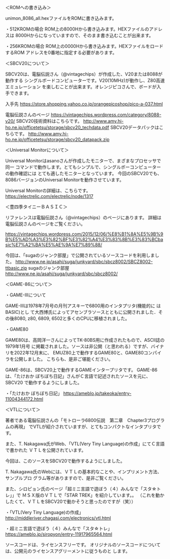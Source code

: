 ＜ROMへの書き込み＞

unimon_8086_all.hexファイルをROMに書き込みます。

・512KROMの場合
ROM上の8000Hから書き込みます。HEXファイルのアドレスは
8000Hからになっていますので、そのまま書き込むことが出来ます。

・256KROMの場合
ROM上の0000Hから書き込みます。HEXファイルをロードするROM
アドレスを0番地に指定する必要があります。


＜SBCV20について＞


SBCV20は、電脳伝説さん（@vintagechips）が作成した、V20または8088が動作する
シングルボードコンピューターです。V20(10MHz)が動作し、Z80高速エミュレーション
を楽しむことが出来ます。オレンジピコさんで、ボードが入手できます。

入手先
https://store.shopping.yahoo.co.jp/orangepicoshop/pico-a-037.html

電脳伝説さんのページ
https://vintagechips.wordpress.com/category/8088-v20/
SBCV20技術資料はこちらです。
http://www.amy.hi-ho.ne.jp/officetetsu/storage/sbcv20_techdata.pdf
SBCV20データパックはこちらです。
http://www.amy.hi-ho.ne.jp/officetetsu/storage/sbcv20_datapack.zip


＜Universal Monitorについて＞


Universal Monitorはasanoさんが作成したモニターで、まざまなプロセッサで同一
コマンドで動作します。とてもシンプルで、シングルボーコンピューターの動作確認には
とても適したモニターとなっています。
今回のSBCV20でも、8086バージョンのUniversal Monitorを動作させています。

Universal Monitorの詳細は、こちらです。
https://electrelic.com/electrelic/node/1317


＜豊四季タイニーＢＡＳＩＣ＞


リファレンスは電脳伝説さん（@vintagechips）のページにあります。
詳細は電脳伝説さんのページをご覧ください。

https://vintagechips.wordpress.com/2015/12/06/%E8%B1%8A%E5%9B%9B%E5%AD%A3%E3%82%BF%E3%82%A4%E3%83%8B%E3%83%BCbasic%E7%A2%BA%E5%AE%9A%E7%89%88/

今回は、「sugaのジャンク部屋」で公開されているソースコードを利用しました。
http://www.ne.jp/asahi/suga/junkyard/sbc/sbcz8002/SBCZ8002-ttbasic.zip
sugaのジャンク部屋
http://www.ne.jp/asahi/suga/junkyard/sbc/sbcz8002/


＜GAME-86について＞

・GAME-IIIについて


GAME-IIIは1978年7月号の月刊アスキーで6800用のインタプリタ(機能的に はBASIC)とし
て大西博氏によってアセンブラソースとともに公開されました．その後8080, z80, 6809,
 6502と多くのCPUに移植されました。


・GAME80


GAME80は、高岡洋一さんによってTK-80BS用に作成されたもので、ASCII誌の1979年1月号
に掲載されました。ソースは非公開（と思われる）ですが、バイナリを2022年12月末に、
EMUZ80上で動作するGAME80と、GAME80コンパイラを公開しました。
こちらも、是非ご堪能ください。


GAME-86は、SBCV20上で動作するGAMEインタープリタです。
GAME-86は、「たけおか ぼちぼち日記」さんがＣ言語で記述されたソースを元に、SBCV20
で動作するようにしました。

・「たけおか ぼちぼち日記」
https://ameblo.jp/takeoka/entry-11004344172.html


＜VTLについて＞

著者である電脳伝説さんの「モトローラ6800伝説　第二章　Chapter3プログラムの再現」
でVTLが紹介されていますが、とてもコンパクトなインタプリタです。

また、T. Nakagawa氏がWeb、「VTL(Very Tiny Language)の作成」にてＣ言語で書かれた
ＶＴＬを公開されています。

今回は、このソースをSBCV20で動作するようにしました。

T. Nakagawa氏のWebには、ＶＴＬの基本的なことや、インプリメント方法、サンプルプロ
グラム等がありますので、是非ご覧ください。

また、シロピョン氏のページ「超ミニ言語で遊ぼう（４）みんなで「スタ☆トレ」」で
ＭＳＸ版のＶＴＬで「STAR TREK」を紹介しています。。
（これを動かしたくて、ＶＴＬをSBCV20で動かそうと思ったのですが（笑））

・「VTL(Very Tiny Language)の作成」
http://middleriver.chagasi.com/electronics/vtl.html

・超ミニ言語で遊ぼう（４）みんなで「スタ☆トレ」
https://ameblo.jp/siropyon/entry-11917965564.html



ソースコードは、ライセンスフリーです。
オリジナルのソースコードについては、公開元のライセンスアグリーメントに従うものと
します。
